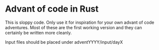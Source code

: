 # Advant of code in Rust

This is sloppy code. Only use it for inspiration for your own advant of code adventures.
Most of these are the first working version and they can certainly be written more cleanly.

Input files should be placed under adventYYYY/input/dayX
